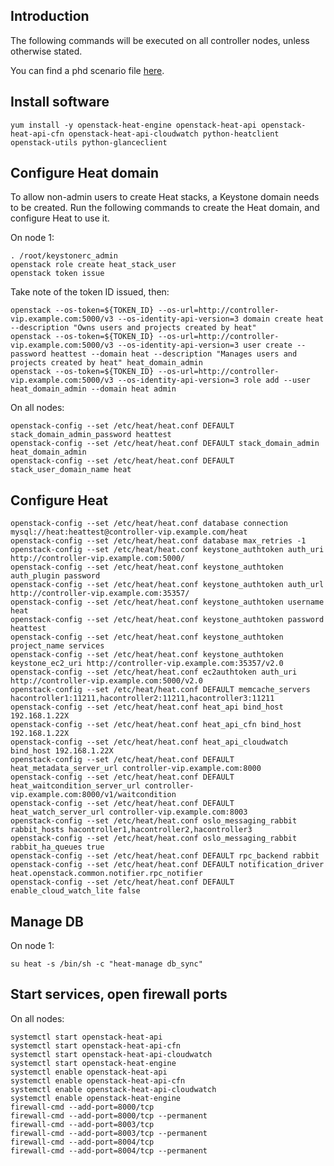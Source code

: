 Introduction
------------

The following commands will be executed on all controller nodes, unless otherwise stated.

You can find a phd scenario file [here](phd-setup/heat.scenario).

Install software
----------------

    yum install -y openstack-heat-engine openstack-heat-api openstack-heat-api-cfn openstack-heat-api-cloudwatch python-heatclient openstack-utils python-glanceclient

Configure Heat domain
---------------------

To allow non-admin users to create Heat stacks, a Keystone domain needs to be created. Run the following commands to create the Heat domain, and configure Heat to use it.

On node 1:

    . /root/keystonerc_admin
    openstack role create heat_stack_user
    openstack token issue

Take note of the token ID issued, then:

    openstack --os-token=${TOKEN_ID} --os-url=http://controller-vip.example.com:5000/v3 --os-identity-api-version=3 domain create heat --description "Owns users and projects created by heat"
    openstack --os-token=${TOKEN_ID} --os-url=http://controller-vip.example.com:5000/v3 --os-identity-api-version=3 user create --password heattest --domain heat --description "Manages users and projects created by heat" heat_domain_admin
    openstack --os-token=${TOKEN_ID} --os-url=http://controller-vip.example.com:5000/v3 --os-identity-api-version=3 role add --user heat_domain_admin --domain heat admin

On all nodes:

    openstack-config --set /etc/heat/heat.conf DEFAULT stack_domain_admin_password heattest
    openstack-config --set /etc/heat/heat.conf DEFAULT stack_domain_admin heat_domain_admin
    openstack-config --set /etc/heat/heat.conf DEFAULT stack_user_domain_name heat

Configure Heat
--------------

    openstack-config --set /etc/heat/heat.conf database connection mysql://heat:heattest@controller-vip.example.com/heat
    openstack-config --set /etc/heat/heat.conf database max_retries -1
    openstack-config --set /etc/heat/heat.conf keystone_authtoken auth_uri http://controller-vip.example.com:5000/
    openstack-config --set /etc/heat/heat.conf keystone_authtoken auth_plugin password
    openstack-config --set /etc/heat/heat.conf keystone_authtoken auth_url http://controller-vip.example.com:35357/
    openstack-config --set /etc/heat/heat.conf keystone_authtoken username heat
    openstack-config --set /etc/heat/heat.conf keystone_authtoken password heattest
    openstack-config --set /etc/heat/heat.conf keystone_authtoken project_name services
    openstack-config --set /etc/heat/heat.conf keystone_authtoken keystone_ec2_uri http://controller-vip.example.com:35357/v2.0
    openstack-config --set /etc/heat/heat.conf ec2authtoken auth_uri http://controller-vip.example.com:5000/v2.0
    openstack-config --set /etc/heat/heat.conf DEFAULT memcache_servers hacontroller1:11211,hacontroller2:11211,hacontroller3:11211
    openstack-config --set /etc/heat/heat.conf heat_api bind_host 192.168.1.22X
    openstack-config --set /etc/heat/heat.conf heat_api_cfn bind_host 192.168.1.22X
    openstack-config --set /etc/heat/heat.conf heat_api_cloudwatch bind_host 192.168.1.22X
    openstack-config --set /etc/heat/heat.conf DEFAULT heat_metadata_server_url controller-vip.example.com:8000
    openstack-config --set /etc/heat/heat.conf DEFAULT heat_waitcondition_server_url controller-vip.example.com:8000/v1/waitcondition
    openstack-config --set /etc/heat/heat.conf DEFAULT heat_watch_server_url controller-vip.example.com:8003
    openstack-config --set /etc/heat/heat.conf oslo_messaging_rabbit rabbit_hosts hacontroller1,hacontroller2,hacontroller3
    openstack-config --set /etc/heat/heat.conf oslo_messaging_rabbit rabbit_ha_queues true
    openstack-config --set /etc/heat/heat.conf DEFAULT rpc_backend rabbit
    openstack-config --set /etc/heat/heat.conf DEFAULT notification_driver heat.openstack.common.notifier.rpc_notifier
    openstack-config --set /etc/heat/heat.conf DEFAULT enable_cloud_watch_lite false

Manage DB
---------

On node 1:

    su heat -s /bin/sh -c "heat-manage db_sync"

Start services, open firewall ports
-----------------------------------

On all nodes:

    systemctl start openstack-heat-api
    systemctl start openstack-heat-api-cfn
    systemctl start openstack-heat-api-cloudwatch
    systemctl start openstack-heat-engine
    systemctl enable openstack-heat-api
    systemctl enable openstack-heat-api-cfn
    systemctl enable openstack-heat-api-cloudwatch
    systemctl enable openstack-heat-engine
    firewall-cmd --add-port=8000/tcp
    firewall-cmd --add-port=8000/tcp --permanent
    firewall-cmd --add-port=8003/tcp
    firewall-cmd --add-port=8003/tcp --permanent
    firewall-cmd --add-port=8004/tcp
    firewall-cmd --add-port=8004/tcp --permanent
